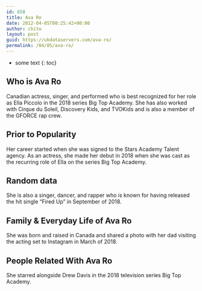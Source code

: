 ```yaml
---
id: 658
title: Ava Ro
date: 2012-04-05T00:25:42+00:00
author: chito
layout: post
guid: https://ukdataservers.com/ava-ro/
permalink: /04/05/ava-ro/
---
```


* some text
{: toc}


## Who is  Ava Ro
                  
                  
                  
Canadian actress, singer, and performed who is best recognized for her role as Ella Piccolo in the 2018 series Big Top Academy. She has also worked with Cirque du Soleil, Discovery Kids, and TVOKids and is also a member of the GFORCE rap crew. 
                  
                
                
                
## Prior to Popularity 
                  
                  
                  
Her career started when she was signed to the Stars Academy Talent agency. As an actress, she made her debut in 2018 when she was cast as the recurring role of Ella on the series Big Top Academy. 
                  
                
                
                
## Random data 
                  
                  
                  
She is also a singer, dancer, and rapper who is known for having released the hit single &#8220;Fired Up&#8221; in September of 2018. 
                  
                
                
                
## Family & Everyday Life of Ava Ro
                  
                  
                  
She was born and raised in Canada and shared a photo with her dad visiting the acting set to Instagram in March of 2018. 
                  
                
                
                
## People Related With  Ava Ro
                  
                  
                  
She starred alongside Drew Davis in the 2018 television series Big Top Academy. 
                  
                
              
            
          
          
          
    
    
  
